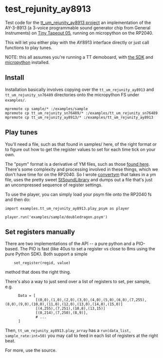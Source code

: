 # test_rejunity_ay8913

Test code for the [tt_um_rejunity_ay8913 project](https://tinytapeout.com/runs/tt05/tt_um_rejunity_ay8913) an implementation of the AY-3-8913 (a 3-voice programmable sound generator chip from General Instruments) on [Tiny Tapeout 05](https://tinytapeout.com/runs/tt05/tt_um_rejunity_ay8913), running on micropython on the RP2040.

This will let you either play with the AY8913 interface directly or just call functions to play tunes.

NOTE: this all assumes you're running a TT demoboard, with [the SDK](https://github.com/TinyTapeout/tt-micropython-firmware/) and [micropython](https://www.micropython.org) installed.

## Install
Installation basically involves copying over the `tt_um_rejunity_ay8913` and `tt_um_rejunity_sn76489` directories onto the micropython FS under `examples/`.

```
mpremote cp sample/* :/examples/sample
mpremote cp tt_um_rejunity_sn76489/* :/examples/tt_um_rejunity_sn76489
mpremote cp tt_um_rejunity_ay8913/* :/examples/tt_um_rejunity_ay8913
```

## Play tunes

You'll need a file, such as that found in samples/ here, of the right format or to figure out how to get the register values to set for each time tick on your own.

The "psym" format is a derivative of YM files, such as those [found here](http://antarctica.no/stuff/atari/YM2/).  There's some complexity and processing involved in these things, which we don't have time for on the RP2040.  So I wrote [convertym](https://github.com/psychogenic/convertym) that takes in a ym file, uses the pretty sweet [StSoundLibrary](https://github.com/arnaud-carre/StSound/tree/main/StSoundLibrary) and dumps out a file that's just an uncompressed sequence of register settings.

To use the player, you can simply load your psym file onto the RP2040 fs and then do:

```
import examples.tt_um_rejunity_ay8913.play_psym as player

player.run('examples/sample/doubledragon.psym')

```

## Set registers manually

There are two implementations of the API -- a pure python and a PIO-based.  The PIO is fast (like 40us to set a register vs close to 8ms using the pure Python SDK).  Both support a simple

```
    set_register(regid, value)
```

method that does the right thing.  


There's also a way to just send over a list of registers to set, per sample, e.g.
```
      Data = [
              [(0,0),(1,0),(2,0),(3,0),(4,0),(5,0),(6,0),(7,255),(8,0),(9,0),(10,0),(11,0),(12,0),(13,0),(14,0),(15,0)]
              [(4,255),(7,251),(10,8),(13,15)]
              [(0,214),(7,250),(8,9)],
              # ...
      ]
```
Then, `tt_um_rejunity_ay8913.play_array` has a `run(data_list, sample_rate:int=50)` you may call to feed in each list of registers at the right beat.

For more, use the source.

